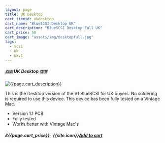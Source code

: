 ```yaml
---
layout: page
title: UK Desktop
cart_itemid: ukdesktop
cart_name: "BlueSCSI Desktop UK"
cart_description: "BlueSCSI Desktop Full UK"
cart_price: 50
cart_image: "assets/img/desktopfull.jpg"
tags: 
  - scsi
  - uk
  - ukv1
---
```


##### 🇬🇧 UK Desktop 🇬🇧

![{{page.cart_description}}]({{page.cart_image}})

This is the Desktop version of the V1 BlueSCSI for UK buyers. No soldering is required to use this device. This device has been fully tested on a Vintage Mac.

* Version 1.1 PCB
* Fully tested
* Works better with Vintage Mac's 

##### £{{page.cart_price}} &nbsp; {{site.icon}}[Add to cart](/cart#{{page.cart_itemid}})